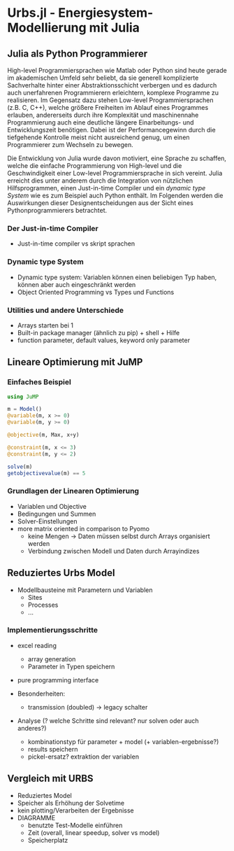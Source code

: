 # Urbs.jl - Energiesystem-Modellierung mit Julia

## Julia als Python Programmierer
High-level Programmiersprachen wie Matlab oder Python sind heute gerade im
akademischen Umfeld sehr beliebt, da sie generell komplizierte Sachverhalte
hinter einer Abstraktionsschicht verbergen und es dadurch auch unerfahrenen
Programmierern erleichtern, komplexe Programme zu realisieren. Im Gegensatz dazu
stehen Low-level Programmiersprachen (z.B. C, C++), welche größere Freiheiten im
Ablauf eines Programmes erlauben, andererseits durch ihre Komplexität und
maschinennahe Programmierung auch eine deutliche längere Einarbeitungs- und
Entwicklungszeit benötigen. Dabei ist der Performancegewinn durch die tiefgehende
Kontrolle meist nicht ausreichend genug, um einen Programmierer zum Wechseln zu
bewegen.

Die Entwicklung von Julia wurde davon motiviert, eine Sprache zu schaffen, welche die
einfache Programmierung von High-level und die Geschwindigkeit einer Low-level
Programmiersprache in sich vereint. Julia erreicht dies unter anderem  durch die
Integration von nützlichen Hilfsprogrammen, einen Just-in-time Compiler und ein
_dynamic type System_ wie es zum Beispiel auch Python enthält. Im Folgenden werden
die Auswirkungen dieser Designentscheidungen aus der Sicht eines Pythonprogrammierers
betrachtet.

### Der Just-in-time Compiler
- Just-in-time compiler vs skript sprachen
### Dynamic type System
- Dynamic type system: Variablen können einen beliebigen Typ haben, können aber auch eingeschränkt werden
- Object Oriented Programming vs Types und Functions
### Utilities und andere Unterschiede
- Arrays starten bei 1
- Built-in package manager (ähnlich zu pip) + shell + Hilfe
- function parameter, default values, keyword only parameter

## Lineare Optimierung mit JuMP
### Einfaches Beispiel
```julia
using JuMP

m = Model()
@variable(m, x >= 0)
@variable(m, y >= 0)

@objective(m, Max, x+y)

@constraint(m, x <= 3)
@constraint(m, y <= 2)

solve(m)
getobjectivevalue(m) == 5
```

### Grundlagen der Linearen Optimierung
- Variablen und Objective
- Bedingungen und Summen
- Solver-Einstellungen
- more matrix oriented in comparison to Pyomo
	* keine Mengen -> Daten müssen selbst durch Arrays organisiert werden
	* Verbindung zwischen Modell und Daten durch Arrayindizes

## Reduziertes Urbs Model
- Modellbausteine mit Parametern und Variablen
	* Sites
	* Processes
	* ...

### Implementierungsschritte
- excel reading
	* array generation
	* Parameter in Typen speichern
- pure programming interface
- Besonderheiten:
	* transmission (doubled) -> legacy schalter

- Analyse (? welche Schritte sind relevant? nur solven oder auch anderes?)
	* kombinationstyp für parameter + model (+ variablen-ergebnisse?)
	* results speichern
	* pickel-ersatz? extraktion der variablen

## Vergleich mit URBS
- Reduziertes Model
- Speicher als Erhöhung der Solvetime
- kein plotting/Verarbeiten der Ergebnisse
- DIAGRAMME
	* benutzte Test-Modelle einführen
	* Zeit (overall, linear speedup, solver vs model)
	* Speicherplatz
